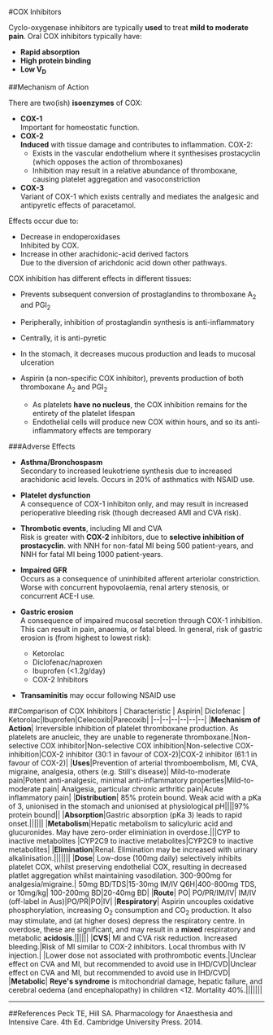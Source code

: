 #COX Inhibitors

Cyclo-oxygenase inhibitors are typically **used** to treat **mild to moderate pain**. Oral COX inhibitors typically have:
* **Rapid absorption**
* **High protein binding**
* **Low V<sub>D</sub>**

##Mechanism of Action

There are two(ish) **isoenzymes** of COX:
* **COX-1**  
Important for homeostatic function. 
* **COX-2**  
**Induced** with tissue damage and contributes to inflammation. COX-2:
  * Exists in the vascular endothelium where it synthesises prostacyclin (which opposes the action of thromboxanes)
  * Inhibition may result in a relative abundance of thromboxane, causing platelet aggregation and vasoconstriction
* **COX-3**  
Variant of COX-1 which exists centrally and mediates the analgesic and antipyretic effects of paracetamol.
 
Effects occur due to:
* Decrease in endoperoxidases  
Inhibited by COX.
* Increase in other arachidonic-acid derived factors  
Due to the diversion of arichdonic acid down other pathways.

COX inhibition has different effects in different tissues:
* Prevents subsequent conversion of prostaglandins to thromboxane A<sub>2</sub> and PGI<sub>2</sub>  
* Peripherally, inhibition of prostaglandin synthesis is anti-inflammatory
* Centrally, it is anti-pyretic
* In the stomach, it decreases mucous production and leads to mucosal ulceration


* Aspirin (a non-specific COX inhibitor), prevents production of both thromboxane A<sub>2</sub> and PGI<sub>2</sub>
  * As platelets **have no nucleus**, the COX inhibition remains for the entirety of the platelet lifespan
  * Endothelial cells will produce new COX within hours, and so its anti-inflammatory effects are temporary


###Adverse Effects
* **Asthma/Bronchospasm**  
Secondary to increased leukotriene synthesis due to increased arachidonic acid levels. Occurs in 20% of asthmatics with NSAID use.

* **Platelet dysfunction**  
A consequence of COX-1 inhibiton only, and may result in increased perioperative bleeding risk (though decreased AMI and CVA risk).

* **Thrombotic events**, including MI and CVA  
Risk is greater with **COX-2** inhibitors, due to **selective inhibition of prostacyclin**. with NNH for non-fatal MI being 500 patient-years, and NNH for fatal MI being 1000 patient-years.

* **Impaired GFR**  
Occurs as a consequence of uninhibited afferent arteriolar constriction. Worse with concurrent hypovolaemia, renal artery stenosis, or concurrent ACE-I use.

* **Gastric erosion**  
A consequence of impaired mucosal secretion through COX-1 inhibition. This can result in pain, anaemia, or fatal bleed. In general, risk of gastric erosion is (from highest to lowest risk):
  * Ketorolac
  * Diclofenac/naproxen
  * Ibuprofen (<1.2g/day)
  * COX-2 Inhibitors


* **Transaminitis** may occur following NSAID use

##Comparison of COX Inhibitors
| Characteristic | Aspirin| Diclofenac | Ketorolac|Ibuprofen|Celecoxib|Parecoxib|
|--|--|--|--|--|--|
|**Mechanism of Action**| Irreversible inhibition of platelet thromboxane production. As platelets are anucleic, they are unable to regenerate thromboxane.|Non-selective COX inhibitor|Non-selective COX inhibition|Non-selective COX-inhibition|COX-2 inhibitor (30:1 in favour of COX-2)|COX-2 inhibitor (61:1 in favour of COX-2)|
|**Uses**|Prevention of arterial thromboembolism, MI, CVA, migraine, analgesia, others (e.g. Still's disease)| Mild-to-moderate pain|Potent anti-analgesic, minimal anti-inflammatory properties|Mild-to-moderate pain| Analgesia, particular chronic arthritic pain|Acute inflammatory pain|
|**Distribution**| 85% protein bound. Weak acid with a pKa of 3, unionised in the stomach and unionised at physiological pH||||97% protein bound||
|**Absorption**|Gastric absorption (pKa 3) leads to rapid onset.||||||
|**Metabolism**|Hepatic metabolism to salicyluric acid and glucuronides. May have zero-order eliminiation in overdose.|||CYP to inactive metabolites |CYP2C9 to inactive metabolites|CYP2C9 to inactive metabolites|
|**Elimination**|Renal. Elimination may be increased with urinary alkalinisation.|||||||
|**Dose**| Low-dose (100mg daily) selectively inhibits platelet COX, whilst preserving endothelial COX, resulting in decreased platlet aggregation whilst maintaining vasodilation. 300-900mg for analgesia/migraine.| 50mg BD/TDS|15-30mg IM/IV Q6H|400-800mg TDS, or 10mg/kg| 100-200mg BD|20-40mg BD|
|**Route**| PO| PO/PR/IM/IV| IM/IV (off-label in Aus)|PO/PR|PO|IV|
|**Respiratory**| Aspirin uncouples oxidative phosphorylation, increasing O<sub>2</sub> consumption and CO<sub>2</sub> production. It also may stimulate, and (at higher doses) depress the respiratory centre. In overdose, these are significant, and may result in a **mixed** respiratory and metabolic **acidosis**.||||||
|**CVS**| MI and CVA risk reduction. Increased bleeding.|Risk of MI similar to COX-2 inhibitors. Local thrombus with IV injection.| |Lower dose not associated with prothrombotic events.|Unclear effect on CVA and MI, but recommended to avoid use in IHD/CVD|Unclear effect on CVA and MI, but recommended to avoid use in IHD/CVD|
|**Metabolic**| **Reye's syndrome** is mitochondrial damage, hepatic failure, and cerebral oedema (and encephalopathy) in children <12. Mortality 40%.|||||||



---

##References
Peck TE, Hill SA. Pharmacology for Anaesthesia and Intensive Care. 4th Ed. Cambridge University Press. 2014.  
